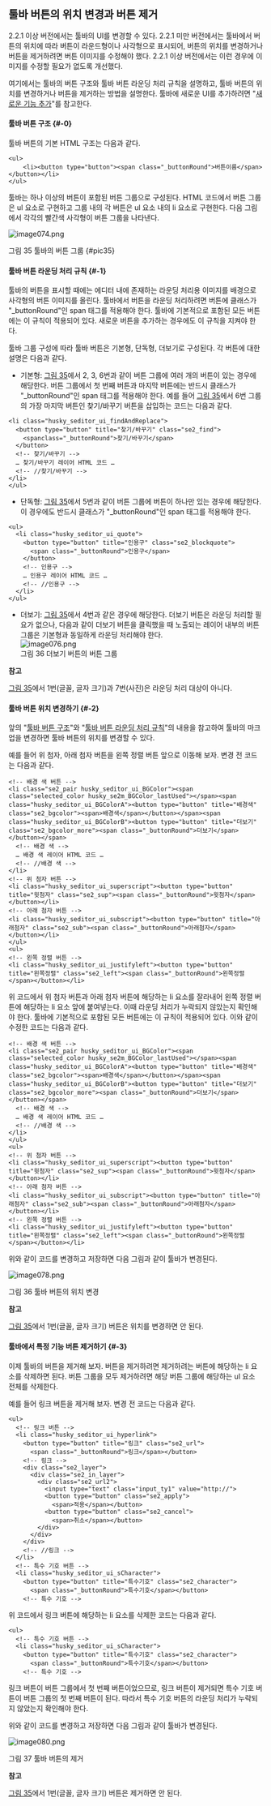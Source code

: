 ## 툴바 버튼의 위치 변경과 버튼 제거

2.2.1 이상 버전에서는 툴바의 UI를 변경할 수 있다. 2.2.1 미만 버전에서는 툴바에서 버튼의 위치에 따라 버튼이 라운드형이나 사각형으로 표시되어, 버튼의 위치를 변경하거나 버튼을 제거하려면 버튼 이미지를 수정해야 했다. 2.2.1 이상 버전에서는 이런 경우에 이미지를 수정할 필요가 없도록 개선했다.

여기에서는 툴바의 버튼 구조와 툴바 버튼 라운딩 처리 규칙을 설명하고, 툴바 버튼의 위치를 변경하거나 버튼을 제거하는 방법을 설명한다. 툴바에 새로운 UI를 추가하려면 &quot;[새로운 기능 추가](plugins/README.md)&quot;를 참고한다.

#### 툴바 버튼 구조 {#-0}

툴바 버튼의 기본 HTML 구조는 다음과 같다.
```
<ul>
    <li><button type="button"><span class="_buttonRound">버튼이름</span></button></li>
</ul>
```

툴바는 하나 이상의 버튼이 포함된 버튼 그룹으로 구성된다. HTML 코드에서 버튼 그룹은 ul 요소로 구현하고 그룹 내의 각 버튼은 ul 요소 내의 li 요소로 구현한다. 다음 그림에서 각각의 빨간색 사각형이 버튼 그룹을 나타낸다.

![image074.png](/assets/image074.png)

그림 35 툴바의 버튼 그룹 {#pic35}

#### 툴바 버튼 라운딩 처리 규칙 {#-1}

툴바의 버튼을 표시할 때에는 에디터 내에 존재하는 라운딩 처리용 이미지를 배경으로 사각형의 버튼 이미지를 올린다. 툴바에서 버튼을 라운딩 처리하려면 버튼에 클래스가 &quot;_buttonRound&quot;인 span 태그를 적용해야 한다. 툴바에 기본적으로 포함된 모든 버튼에는 이 규칙이 적용되어 있다. 새로운 버튼을 추가하는 경우에도 이 규칙을 지켜야 한다.

툴바 그룹 구성에 따라 툴바 버튼은 기본형, 단독형, 더보기로 구성된다. 각 버튼에 대한 설명은 다음과 같다.

* 기본형: [그림 35](#pic35)에서 2, 3, 6번과 같이 버튼 그룹에 여러 개의 버튼이 있는 경우에 해당한다. 버튼 그룹에서 첫 번째 버튼과 마지막 버튼에는 반드시 클래스가 &quot;_buttonRound&quot;인 span 태그를 적용해야 한다. 예를 들어 [그림 35](#pic35)에서 6번 그룹의 가장 마지막 버튼인 찾기/바꾸기 버튼을 삽입하는 코드는 다음과 같다.
```
<li class="husky_seditor_ui_findAndReplace">
  <button type="button" title="찾기/바꾸기" class="se2_find">
    <spanclass="_buttonRound">찾기/바꾸기</span>
  </button>
  <!-- 찾기/바꾸기 -->
  … 찾기/바꾸기 레이어 HTML 코드 …
  <!-- //찾기/바꾸기 -->
</li>
</ul>
```
* 단독형: [그림 35](#pic35)에서 5번과 같이 버튼 그룹에 버튼이 하나만 있는 경우에 해당한다. 이 경우에도 반드시 클래스가 &quot;_buttonRound&quot;인 span 태그를 적용해야 한다.
```
<ul>
  <li class="husky_seditor_ui_quote">
    <button type="button" title="인용구" class="se2_blockquote">
      <span class="_buttonRound">인용구</span>
    </button>
    <!-- 인용구 -->
    … 인용구 레이어 HTML 코드 …
    <!-- //인용구 -->
  </li>
</ul>
```
* 더보기: [그림 35](#pic35)에서 4번과 같은 경우에 해당한다. 더보기 버튼은 라운딩 처리할 필요가 없으나, 다음과 같이 더보기 버튼을 클릭했을 때 노출되는 레이어 내부의 버튼 그룹은 기본형과 동일하게 라운딩 처리해야 한다.  
![image076.png](/assets/image076.png)  
그림 36 더보기 버튼의 버튼 그룹

**참고**

[그림 35](#pic35)에서 1번(글꼴, 글자 크기)과 7번(사진)은 라운딩 처리 대상이 아니다.

#### 툴바 버튼 위치 변경하기 {#-2}

앞의 &quot;[툴바 버튼 구조](#-0)&quot;와 &quot;[툴바 버튼 라운딩 처리 규칙](#-1)&quot;의 내용을 참고하여 툴바의 마크업을 변경하면 툴바 버튼의 위치를 변경할 수 있다.

예를 들어 위 첨자, 아래 첨자 버튼을 왼쪽 정렬 버튼 앞으로 이동해 보자. 변경 전 코드는 다음과 같다.
```
<!-- 배경 색 버튼 -->
<li class="se2_pair husky_seditor_ui_BGColor"><span class="selected_color husky_se2m_BGColor_lastUsed"></span><span class="husky_seditor_ui_BGColorA"><button type="button" title="배경색" class="se2_bgcolor"><span>배경색</span></button></span><span class="husky_seditor_ui_BGColorB"><button type="button" title="더보기" class="se2_bgcolor_more"><span class="_buttonRound">더보기</span></button></span>
  <!-- 배경 색 -->
  … 배경 색 레이어 HTML 코드 …
  <!-- //배경 색 -->
</li>
<!-- 위 첨자 버튼 -->
<li class="husky_seditor_ui_superscript"><button type="button" title="윗첨자" class="se2_sup"><span class="_buttonRound">윗첨자</span></button></li>
<!-- 아래 첨자 버튼 -->
<li class="husky_seditor_ui_subscript"><button type="button" title="아래첨자" class="se2_sub"><span class="_buttonRound">아래첨자</span></button></li>
</ul>
<ul>
<!-- 왼쪽 정렬 버튼 -->
<li class="husky_seditor_ui_justifyleft"><button type="button" title="왼쪽정렬" class="se2_left"><span class="_buttonRound">왼쪽정렬</span></button></li>
```

위 코드에서 위 첨자 버튼과 아래 첨자 버튼에 해당하는 li 요소를 잘라내어 왼쪽 정렬 버튼에 해당하는 li 요소 앞에 붙여넣는다. 이때 라운딩 처리가 누락되지 않았는지 확인해야 한다. 툴바에 기본적으로 포함된 모든 버튼에는 이 규칙이 적용되어 있다. 이와 같이 수정한 코드는 다음과 같다.
```
<!-- 배경 색 버튼 -->
<li class="se2_pair husky_seditor_ui_BGColor"><span class="selected_color husky_se2m_BGColor_lastUsed"></span><span class="husky_seditor_ui_BGColorA"><button type="button" title="배경색" class="se2_bgcolor"><span>배경색</span></button></span><span class="husky_seditor_ui_BGColorB"><button type="button" title="더보기" class="se2_bgcolor_more"><span class="_buttonRound">더보기</span></button></span>
  <!-- 배경 색 -->
  … 배경 색 레이어 HTML 코드 …
  <!-- //배경 색 -->
</li>
</ul>
<ul>
<!-- 위 첨자 버튼 -->
<li class="husky_seditor_ui_superscript"><button type="button" title="윗첨자" class="se2_sup"><span class="_buttonRound">윗첨자</span></button></li>
<!-- 아래 첨자 버튼 -->
<li class="husky_seditor_ui_subscript"><button type="button" title="아래첨자" class="se2_sub"><span class="_buttonRound">아래첨자</span></button></li>
<!-- 왼쪽 정렬 버튼 -->
<li class="husky_seditor_ui_justifyleft"><button type="button" title="왼쪽정렬" class="se2_left"><span class="_buttonRound">왼쪽정렬</span></button></li>
```

위와 같이 코드를 변경하고 저장하면 다음 그림과 같이 툴바가 변경된다.

![image078.png](/assets/image078.png)

그림 36 툴바 버튼의 위치 변경

**참고**

[그림 35](#pic35)에서 1번(글꼴, 글자 크기) 버튼은 위치를 변경하면 안 된다.

#### 툴바에서 특정 기능 버튼 제거하기 {#-3}

이제 툴바의 버튼을 제거해 보자. 버튼을 제거하려면 제거하려는 버튼에 해당하는 li 요소를 삭제하면 된다. 버튼 그룹을 모두 제거하려면 해당 버튼 그룹에 해당하는 ul 요소 전체를 삭제한다.

예를 들어 링크 버튼을 제거해 보자. 변경 전 코드는 다음과 같다.
```
<ul>
  <!-- 링크 버튼 -->
  <li class="husky_seditor_ui_hyperlink">
    <button type="button" title="링크" class="se2_url">
      <span class="_buttonRound">링크</span></button>
    <!-- 링크 -->
    <div class="se2_layer">
      <div class="se2_in_layer">
        <div class="se2_url2">
          <input type="text" class="input_ty1" value="http://">
          <button type="button" class="se2_apply">
            <span>적용</span></button>
          <button type="button" class="se2_cancel">
            <span>취소</span></button>
        </div>
      </div>
    </div>
    <!-- //링크 -->
  </li>
  <!-- 특수 기호 버튼 -->
  <li class="husky_seditor_ui_sCharacter">
    <button type="button" title="특수기호" class="se2_character">
      <span class="_buttonRound">특수기호</span></button>
    <!-- 특수 기호 -->
```

위 코드에서 링크 버튼에 해당하는 li 요소를 삭제한 코드는 다음과 같다.
```
<ul>
  <!-- 특수 기호 버튼 -->
  <li class="husky_seditor_ui_sCharacter">
    <button type="button" title="특수기호" class="se2_character">
      <span class="_buttonRound">특수기호</span></button>
    <!-- 특수 기호 -->
```

링크 버튼이 버튼 그룹에서 첫 번째 버튼이었으므로, 링크 버튼이 제거되면 특수 기호 버튼이 버튼 그룹의 첫 번째 버튼이 된다. 따라서 특수 기호 버튼의 라운딩 처리가 누락되지 않았는지 확인해야 한다.

위와 같이 코드를 변경하고 저장하면 다음 그림과 같이 툴바가 변경된다.

![image080.png](/assets/image080.png)

그림 37 툴바 버튼의 제거

**참고**

[그림 35](#pic35)에서 1번(글꼴, 글자 크기) 버튼은 제거하면 안 된다.
